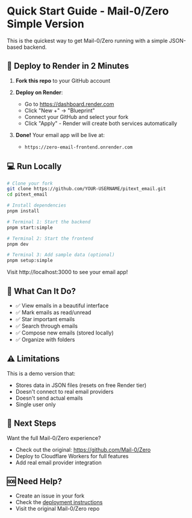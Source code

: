 # Quick Start Guide - Mail-0/Zero Simple Version

This is the quickest way to get Mail-0/Zero running with a simple JSON-based backend.

## 🚀 Deploy to Render in 2 Minutes

1. **Fork this repo** to your GitHub account

2. **Deploy on Render**:
   - Go to https://dashboard.render.com
   - Click "New +" → "Blueprint"
   - Connect your GitHub and select your fork
   - Click "Apply" - Render will create both services automatically

3. **Done!** Your email app will be live at:
   - `https://zero-email-frontend.onrender.com`

## 💻 Run Locally

```bash
# Clone your fork
git clone https://github.com/YOUR-USERNAME/pitext_email.git
cd pitext_email

# Install dependencies
pnpm install

# Terminal 1: Start the backend
pnpm start:simple

# Terminal 2: Start the frontend
pnpm dev

# Terminal 3: Add sample data (optional)
pnpm setup:simple
```

Visit http://localhost:3000 to see your email app!

## 📧 What Can It Do?

- ✅ View emails in a beautiful interface
- ✅ Mark emails as read/unread
- ✅ Star important emails
- ✅ Search through emails
- ✅ Compose new emails (stored locally)
- ✅ Organize with folders

## ⚠️ Limitations

This is a demo version that:
- Stores data in JSON files (resets on free Render tier)
- Doesn't connect to real email providers
- Doesn't send actual emails
- Single user only

## 🔧 Next Steps

Want the full Mail-0/Zero experience?
- Check out the original: https://github.com/Mail-0/Zero
- Deploy to Cloudflare Workers for full features
- Add real email provider integration

## 🆘 Need Help?

- Create an issue in your fork
- Check the [deployment instructions](DEPLOYMENT_INSTRUCTIONS.md)
- Visit the original Mail-0/Zero repo 